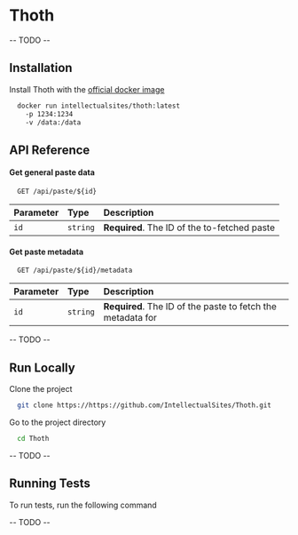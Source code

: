 # Thoth

-- TODO --

## Installation

Install Thoth with the <a href="">official docker image</a>

```bash
  docker run intellectualsites/thoth:latest
    -p 1234:1234
    -v /data:/data
```

## API Reference

#### Get general paste data

```http
  GET /api/paste/${id}
```

| Parameter | Type     | Description                                  |
|:----------|:---------|:---------------------------------------------|
| `id`      | `string` | **Required**. The ID of the to-fetched paste |

#### Get paste metadata

```http
  GET /api/paste/${id}/metadata
```

| Parameter | Type     | Description                                                 |
|:----------|:---------|:------------------------------------------------------------|
| `id`      | `string` | **Required**. The ID of the paste to fetch the metadata for |

-- TODO --

## Run Locally

Clone the project

```bash
  git clone https://https://github.com/IntellectualSites/Thoth.git
```

Go to the project directory

```bash
  cd Thoth
```

-- TODO --

## Running Tests

To run tests, run the following command

-- TODO --